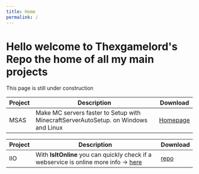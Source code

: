 ```yaml
---
title: Home
permalink: /
---
```


<h1> Hello welcome to Thexgamelord's Repo the home of all my main projects</h1>

This page is still under construction


| Project | Description                                                   | Download |
| --------- | ------------------------------------------------------------- | ----------- |
| MSAS | Make MC servers faster to Setup with MinecraftServerAutoSetup. on Windows and Linux | [Homepage](https://msas-txgl.pages.dev/) |

| Project | Description                                                   | Download |
| --------- | ------------------------------------------------------------- | ----------- |
| IIO | With **IsItOnline** you can quickly check if a webservice is online more info -> [here](https://thexgamelord.github.io/iio) | [repo](https://github.com/ThexGameLord/IIO) |

<script>alert("Thank you for visiting my repo some of these projects may have bugs please be sure to report them in the issues section on their linked repository thank you!")</script>
